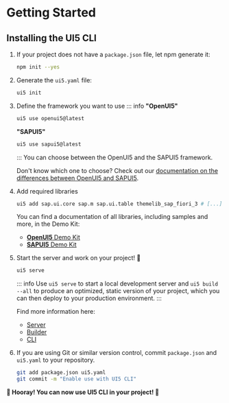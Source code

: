 # Getting Started
## Installing the UI5 CLI
1. If your project does not have a `package.json` file, let npm generate it:
	```sh
	npm init --yes
	```

1. Generate the `ui5.yaml` file:
	```sh
	ui5 init
	```

1. Define the framework you want to use
	::: info
	**"OpenUI5"**

	```sh
	ui5 use openui5@latest
	```

	**"SAPUI5"**

	```sh
	ui5 use sapui5@latest
	```
	:::
	You can choose between the OpenUI5 and the SAPUI5 framework.

	Don't know which one to choose? Check out our [documentation on the differences between OpenUI5 and SAPUI5](./FAQ##whats-the-difference-between-openui5-and-sapui5).

1. Add required libraries
	```sh
	ui5 add sap.ui.core sap.m sap.ui.table themelib_sap_fiori_3 # [...]
	```

	You can find a documentation of all libraries, including samples and more, in the Demo Kit:

	- [**OpenUI5** Demo Kit](https://openui5.hana.ondemand.com/api)
	- [**SAPUI5** Demo Kit](https://ui5.sap.com/#/api)

1. Start the server and work on your project! 🎉
	```sh
	ui5 serve
	```

	::: info
	Use `ui5 serve` to start a local development server and `ui5 build --all` to produce an optimized, static version of your project, which you can then deploy to your production environment.
	:::

	Find more information here:

	- [Server](./Server.md)
	- [Builder](./Builder.md)
	- [CLI](./CLI.md)

1. If you are using Git or similar version control, commit `package.json` and `ui5.yaml` to your repository.
	```sh
	git add package.json ui5.yaml
	git commit -m "Enable use with UI5 CLI"
	```

**🎉 Hooray! You can now use UI5 CLI in your project! 🎉**
